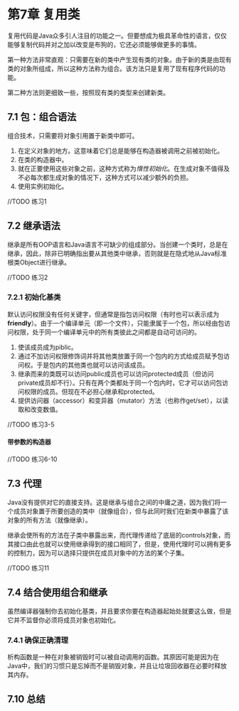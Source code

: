 # 第7章 复用类 #

复用代码是Java众多引人注目的功能之一。但要想成为极具革命性的语言，仅仅能够复制代码并对之加以改变是布狗的，它还必须能够做更多的事情。

第一种方法非常直观：只需要在新的类中产生现有类的对象。由于新的类是由现有类的对象所组成，所以这种方法称为组合。该方法只是复用了现有程序代码的功能。

第二种方法则更细致一些，按照现有类的类型来创建新类。

## 7.1 包：组合语法 ##

组合技术，只需要将对象引用置于新类中即可。

1. 在定义对象的地方。这意味着它们总是能够在构造器被调用之前被初始化。
2. 在类的构造器中。
3. 就在正要使用这些对象之前，这种方式称为*惰性初始化*。在生成对象不值得及不必每次都生成对象的情况下，这种方式可以减少额外的负担。
4. 使用实例初始化。

//TODO 练习1

## 7.2 继承语法 ##

继承是所有OOP语言和Java语言不可缺少的组成部分。当创建一个类时，总是在继承，因此，除非已明确指出要从其他类中继承，否则就是在隐式地从Java标准根类Object进行继承。

//TODO 练习2

### 7.2.1 初始化基类 ###

默认访问权限没有任何关键字，但通常是指包访问权限（有时也可以表示成为**friendly**）。由于一个编译单元（即一个文件），只能隶属于一个包，所以经由包访问权限，处于同一个编译单元中的所有类彼此之间都是自动可访问的。

1. 使该成员成为piblic。
2. 通过不加访问权限修饰词并将其他类放置于同一个包内的方式给成员赋予包访问权。于是包内的其他类也就可以访问该成员。
3. 继承而来的类既可以访问public成员也可以访问protected成员（但访问private成员却不行）。只有在两个类都处于同一个包内时，它才可以访问包访问权限的成员。但现在不必担心继承和protected。
4. 提供访问器（accessor）和变异器（mutator）方法（也称作get/set），以读取和改变数值。

//TODO 练习3-5

#### 带参数的构造器 ####

//TODO 练习6-10

## 7.3 代理 ##

Java没有提供对它的直接支持。这是继承与组合之间的中庸之道，因为我们将一个成员对象置于所要创造的类中（就像组合），但与此同时我们在新类中暴露了该对象的所有方法（就像继承）。

继承会使所有的方法在子类中暴露出来，而代理传递给了底层的controls对象，而其接口由此也就可以使用继承得到的接口相同了，但是，使用代理时可以拥有更多的控制力，因为可以选择只提供在成员对象中的方法的某个子集。

//TODO 练习11

## 7.4 结合使用组合和继承 ##

虽然编译器强制你去初始化基类，并且要求你要在构造器起始处就要这么做，但是它并不监督你必须将成员对象也初始化。

### 7.4.1 确保正确清理 ###

析构函数是一种在对象被销毁时可以被自动调用的函数。其原因可能是因为在Java中，我们的习惯只是忘掉而不是销毁对象，并且让垃圾回收器在必要时释放其内存。

## 7.10 总结 ##




